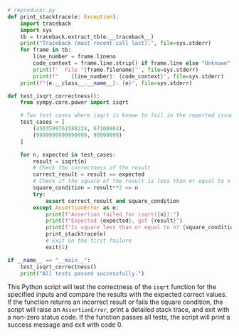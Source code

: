 ```python
# reproducer.py
def print_stacktrace(e: Exception):
    import traceback
    import sys
    tb = traceback.extract_tb(e.__traceback__)
    print("Traceback (most recent call last):", file=sys.stderr)
    for frame in tb:
        line_number = frame.lineno
        code_context = frame.line.strip() if frame.line else "Unknown"
        print(f'  File "{frame.filename}"', file=sys.stderr)
        print(f"    {line_number}: {code_context}", file=sys.stderr)
    print(f"{e.__class__.__name__}: {e}", file=sys.stderr)

def test_isqrt_correctness():
    from sympy.core.power import isqrt

    # Two test cases where isqrt is known to fail in the reported issue.
    test_cases = [
        (4503599761588224, 67108864),
        (9999999999999999, 99999999)
    ]

    for n, expected in test_cases:
        result = isqrt(n)
        # Check the correctness of the result
        correct_result = result == expected
        # Check if the square of the result is less than or equal to n
        square_condition = result**2 <= n
        try:
            assert correct_result and square_condition
        except AssertionError as e:
            print(f"Assertion failed for isqrt({n}):")
            print(f"Expected {expected}, got {result}")
            print(f"Is square less than or equal to n? {square_condition}")
            print_stacktrace(e)
            # Exit on the first failure
            exit(1)

if __name__ == "__main__":
    test_isqrt_correctness()
    print("All tests passed successfully.")
```

This Python script will test the correctness of the `isqrt` function for the specified inputs and compare the results with the expected correct values. If the function returns an incorrect result or fails the square condition, the script will raise an `AssertionError`, print a detailed stack trace, and exit with a non-zero status code. If the function passes all tests, the script will print a success message and exit with code 0.